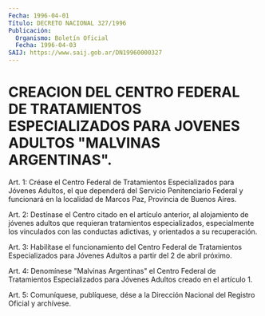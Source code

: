 ```yaml
---
Fecha: 1996-04-01
Título: DECRETO NACIONAL 327/1996
Publicación:
  Organismo: Boletín Oficial
  Fecha: 1996-04-03
SAIJ: https://www.saij.gob.ar/DN19960000327
---
```

# CREACION DEL CENTRO FEDERAL DE TRATAMIENTOS ESPECIALIZADOS PARA JOVENES ADULTOS "MALVINAS ARGENTINAS".

<a id="1"></a>
Art. 1: Créase el Centro Federal de Tratamientos Especializados para Jóvenes Adultos, el  que dependerá del Servicio Penitenciario Federal y funcionará en la localidad  de  Marcos Paz, Provincia de Buenos Aires.

<a id="2"></a>
Art.  2:  Destínase el Centro citado en el artículo anterior,  al alojamiento  de    jóvenes    adultos  que  requieran  tratamientos especializados,  especialmente los  vinculados  con  las  conductas adictivas, y orientados a su recuperación.

<a id="3"></a>
Art.  3: Habilítase  el  funcionamiento  del  Centro  Federal  de Tratamientos  Especializados para Jóvenes Adultos a partir del 2 de abril próximo.

<a id="4"></a>
Art. 4: Denomínese  "Malvinas  Argentinas"  el  Centro  Federal de Tratamientos  Especializados  para  Jóvenes  Adultos  creado en  el artículo 1.

<a id="5"></a>
Art. 5: Comuníquese, publíquese, dése a la Dirección Nacional  del Registro   Oficial  y  archívese.